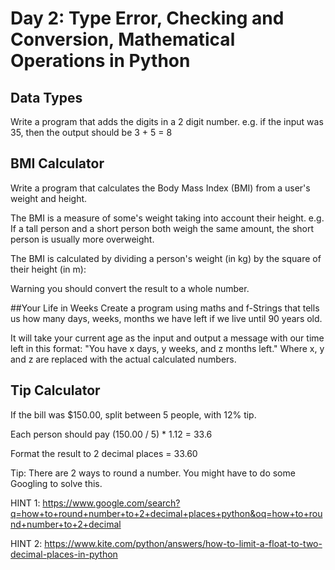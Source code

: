 # Day 2: Type Error, Checking and Conversion, Mathematical Operations in Python

## Data Types
Write a program that adds the digits in a 2 digit number. e.g. if the input was 35, then the output should be 3 + 5 = 8

## BMI Calculator
Write a program that calculates the Body Mass Index (BMI) from a user's weight and height.

The BMI is a measure of some's weight taking into account their height. e.g. If a tall person and a short person both weigh the same amount, the short person is usually more overweight.

The BMI is calculated by dividing a person's weight (in kg) by the square of their height (in m):

Warning you should convert the result to a whole number.

##Your Life in Weeks
Create a program using maths and f-Strings that tells us how many days, weeks, months we have left if we live until 90 years old.

It will take your current age as the input and output a message with our time left in this format: "You have x days, y weeks, and z months left." Where x, y and z are replaced with the actual calculated numbers.

## Tip Calculator
If the bill was $150.00, split between 5 people, with 12% tip.

Each person should pay (150.00 / 5) * 1.12 = 33.6

Format the result to 2 decimal places = 33.60

Tip: There are 2 ways to round a number. You might have to do some Googling to solve this.

HINT 1: https://www.google.com/search?q=how+to+round+number+to+2+decimal+places+python&oq=how+to+round+number+to+2+decimal

HINT 2: https://www.kite.com/python/answers/how-to-limit-a-float-to-two-decimal-places-in-python